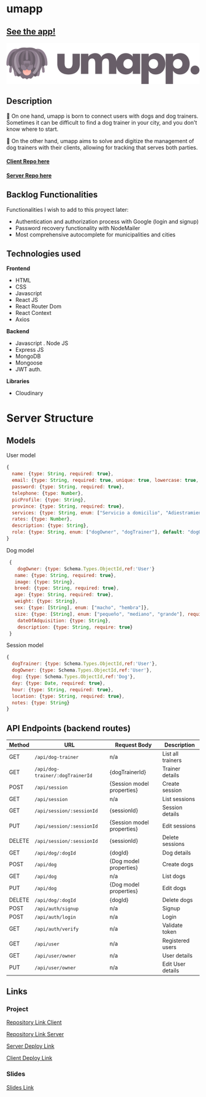 # umapp

## [See the app!](https://umapp-server-production.up.railway.app/)
![App Logo](/src/assets/umapp-logo.png)

## Description

🌟 On one hand, umapp is born to connect users with dogs and dog trainers. Sometimes it can be difficult to find a dog trainer in your city, and you don't know where to start.

🌟 On the other hand, umapp aims to solve and digitize the management of dog trainers with their clients, allowing for tracking that serves both parties.

#### [Client Repo here](https://github.com/lamardemuela/umapp-client)

#### [Server Repo here](https://github.com/lamardemuela/umapp-server)

## Backlog Functionalities

Functionalities I wish to add to this proyect later:

- Authentication and authorization process with Google (login and signup)
- Password recovery functionality with NodeMailer
- Most comprehensive autocomplete for municipalities and cities

## Technologies used

**Frontend**

- HTML
- CSS
- Javascript
- React JS
- React Router Dom
- React Context
- Axios

**Backend**

- Javascript
  . Node JS
- Express JS
- MongoDB
- Mongoose
- JWT auth.

**Libraries**

- Cloudinary

# Server Structure

## Models

User model

```javascript
{
  name: {type: String, required: true},
  email: {type: String, required: true, unique: true, lowercase: true, trim: true},
  password: {type: String, required: true},
  telephone: {type: Number},
  picProfile: {type: String},
  province: {type: String, required: true},
  services: {type: String, enum: ["Servicio a domicilio", "Adiestramiento y educación", "Educación temprana", "Corrección de conductas", "Orientación del cachorro", "Obediencia", "Socialización", "Entreamiento con correa", "Entrenamiento en casa", "Ansiedad por separación", "Manejo de la agresión", "Entrenamientos de perros de terapia", "Enrenamiento de perros de servicio", "Manejo de miedos y fobias"]},
  rates: {type: Number},
  description: {type: String},
  role: {type: String, enum: ["dogOwner", "dogTrainer"], default: "dogOwner"},
}
```

Dog model

```javascript
 {
    dogOwner: {type: Schema.Types.ObjectId,ref:'User'}
   name: {type: String, required: true},
   image: {type: String},
   breed: {type: String, required: true},
   age: {type: String, required: true},
   weight: {type: String},
   sex: {type: [String], enum: ["macho", "hembra"]},
   size: {type: [String], enum: ["pequeño", "mediano", "grande"], require: true},
    dateOfAdquisition: {type: String},
    description: {type: String, require: true}
 }
```

Session model

```javascript
{
  dogTrainer: {type: Schema.Types.ObjectId,ref:'User'},
  dogOwner: {type: Schema.Types.ObjectId,ref:'User'},
  dog: {type: Schema.Types.ObjectId,ref:'Dog'},
  day: {type: Date, required: true},
  hour: {type: String, required: true},
  location: {type: String, required: true},
  notes: {type: String}
}
```

## API Endpoints (backend routes)

| Method | URL                              | Request Body                       | Description                               |
|--------|----------------------------------|------------------------------------|-------------------------------------------|
| GET    | `/api/dog-trainer`               | n/a                                | List all trainers                         |
| GET    | `/api/dog-trainer/:dogTrainerId`       | {dogTrainerId}                           | Trainer details                           |
| POST   | `/api/session`                   | {Session model properties}         | Create session                            |
| GET    | `/api/session`                   | n/a                                | List sessions                             |
| GET    | `/api/session/:sessionId`        | {sessionId}                        | Session details                           |
| PUT    | `/api/session/:sessionId`        | {Session model properties}         | Edit sessions                             |
| DELETE | `/api/session/:sessionId`        | {sessionId}                        | Delete sessions                           |
| GET    | `/api/dog/:dogId`                | {dogId}                            | Dog details                               |
| POST   | `/api/dog`                       | {Dog model properties}             | Create dogs                               |
| GET    | `/api/dog`                       | n/a                                | List dogs                                 |
| PUT    | `/api/dog`                       | {Dog model properties}             | Edit dogs                                 |
| DELETE | `/api/dog/:dogId`                | {dogId}                            | Delete dogs                               |
| POST   | `/api/auth/signup`               | n/a                                | Signup                                    |
| POST   | `/api/auth/login`                | n/a                                | Login                                     |
| GET    | `/api/auth/verify`               | n/a                                | Validate token                            |
| GET    | `/api/user`                      | n/a                                | Registered users                          |
| GET    | `/api/user/owner`              | n/a                           | User details                              |
| PUT    | `/api/user/owner`              | n/a                           | Edit User details                              |

## Links

### Project

[Repository Link Client](https://github.com/lamardemuela/umapp-client)

[Repository Link Server](https://github.com/lamardemuela/umapp-server)

[Server Deploy Link](https://umapp-server.onrender.com)

[Client Deploy Link](https://umapp.netlify.app/)

### Slides

[Slides Link](https://docs.google.com/presentation/d/1aRkcTZZbVtu6G3FkuwRlqRTQPNShvMVVzX8R-3zRIsw/edit?usp=sharing)
